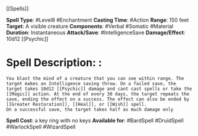 [[Spells]]

**Spell Type**: #Level8 #Enchantment 
**Casting Time**: #Action 
**Range**: 150 feet
**Target**: A visible creature
**Components**: #Verbal #Somatic #Material 
**Duration**: Instantaneous
**Attack/Save**: #IntelligenceSave
**Damage/Effect**: 10d12 [[Psychic]] 

# Spell Description: : 
	You blast the mind of a creature that you can see within range. The target makes an Intelligence saving throw. On a failed save, the target takes 10d12 [[Psychic]] damage and cant cast spells or take the [[Magic]] action. At the end of every 30 days, the target repeats the save, ending the effect on a success. The effect can also be ended by [[Greater Restoration]], [[Heal]], or [[Wish]] spell.
	On a successful save, the target takes half as much damage only

**Spell Cost**: a key ring with no keys
**Available for**: #BardSpell #DruidSpell #WarlockSpell #WizardSpell 